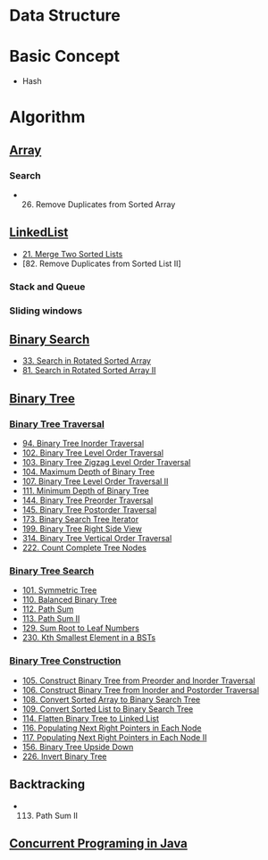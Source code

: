 # Data Structure

# Basic Concept
* Hash

# Algorithm


## [Array](https://github.com/RagingPsyduck/Data-Structures-and-Algorithms-in-Java/tree/master/Array)
### Search
* 26. Remove Duplicates from Sorted Array

## [LinkedList](https://github.com/RagingPsyduck/Data-Structures-and-Algorithms-in-Java/tree/master/LinkedList)
* [21. Merge Two Sorted Lists](https://github.com/RagingPsyduck/Data-Structures-and-Algorithms-in-Java/tree/master/LinkedList/21.%20Merge%20Two%20Sorted%20Lists)
* [82. Remove Duplicates from Sorted List II]


### Stack and Queue

### Sliding windows

## [Binary Search](https://github.com/RagingPsyduck/Data-Structures-and-Algorithms-in-Java/tree/master/Binary%20Search)
* [33. Search in Rotated Sorted Array](https://github.com/RagingPsyduck/Data-Structures-and-Algorithms-in-Java/tree/master/Binary%20Search/33.%20Search%20in%20Rotated%20Sorted%20Array)
* [81. Search in Rotated Sorted Array II](https://github.com/RagingPsyduck/Data-Structures-and-Algorithms-in-Java/tree/master/Binary%20Search/81.%20Search%20in%20Rotated%20Sorted%20Array%20II)

## [Binary Tree](https://github.com/RagingPsyduck/Data-Structures-and-Algorithms-in-Java/tree/master/Binary%20Tree)

### [Binary Tree Traversal](https://github.com/RagingPsyduck/Data-Structures-and-Algorithms-in-Java/tree/master/Binary%20Tree/Binary%20Tree%20Traversal)
* [94. Binary Tree Inorder Traversal](https://github.com/RagingPsyduck/Data-Structures-and-Algorithms-in-Java/tree/master/Binary%20Tree/Binary%20Tree%20Traversal/94.%20Binary%20Tree%20Inorder%20Traversal)
* [102. Binary Tree Level Order Traversal](https://github.com/RagingPsyduck/Data-Structures-and-Algorithms-in-Java/tree/master/Binary%20Tree/Binary%20Tree%20Traversal/102.%20Binary%20Tree%20Level%20Order%20Traversal)
* [103. Binary Tree Zigzag Level Order Traversal](https://github.com/RagingPsyduck/Data-Structures-and-Algorithms-in-Java/tree/master/Binary%20Tree/Binary%20Tree%20Traversal/103.%20Binary%20Tree%20Zigzag%20Level%20Order%20Traversal)
* [104. Maximum Depth of Binary Tree](https://github.com/RagingPsyduck/Data-Structures-and-Algorithms-in-Java/tree/master/Binary%20Tree/Binary%20Tree%20Traversal/104.%20Maximum%20Depth%20of%20Binary%20Tree)
* [107. Binary Tree Level Order Traversal II](https://github.com/RagingPsyduck/Data-Structures-and-Algorithms-in-Java/tree/master/Binary%20Tree/Binary%20Tree%20Traversal/107.%20Binary%20Tree%20Level%20Order%20Traversal%20II2)
* [111. Minimum Depth of Binary Tree](https://github.com/RagingPsyduck/Data-Structures-and-Algorithms-in-Java/tree/master/Binary%20Tree/Binary%20Tree%20Traversal/111.%20Minimum%20Depth%20of%20Binary%20Tree)
* [144. Binary Tree Preorder Traversal](https://github.com/RagingPsyduck/Data-Structures-and-Algorithms-in-Java/tree/master/Binary%20Tree/Binary%20Tree%20Traversal/144.%20Binary%20Tree%20Preorder%20Traversal)
* [145. Binary Tree Postorder Traversal](https://github.com/RagingPsyduck/Data-Structures-and-Algorithms-in-Java/tree/master/Binary%20Tree/Binary%20Tree%20Traversal/145.%20Binary%20Tree%20Postorder%20Traversal)
* [173. Binary Search Tree Iterator](https://github.com/RagingPsyduck/Data-Structures-and-Algorithms-in-Java/tree/master/Binary%20Tree/Binary%20Tree%20Traversal/173.%20Binary%20Search%20Tree%20Iterator)
* [199. Binary Tree Right Side View](https://github.com/RagingPsyduck/Data-Structures-and-Algorithms-in-Java/tree/master/Binary%20Tree/Binary%20Tree%20Traversal/199.%20Binary%20Tree%20Right%20Side%20View)
* [314. Binary Tree Vertical Order Traversal](https://github.com/RagingPsyduck/Data-Structures-and-Algorithms-in-Java/tree/master/Binary%20Tree/Binary%20Tree%20Traversal/314.%20Binary%20Tree%20Vertical%20Order%20Traversal)
* [222. Count Complete Tree Nodes](https://github.com/RagingPsyduck/Data-Structures-and-Algorithms-in-Java/tree/master/Binary%20Tree/Binary%20Tree%20Traversal/222.%20Count%20Complete%20Tree%20Nodes)

### [Binary Tree Search](https://github.com/RagingPsyduck/Data-Structures-and-Algorithms-in-Java/tree/master/Binary%20Tree/Binary%20Tree%20Search)
* [101. Symmetric Tree](https://github.com/RagingPsyduck/Data-Structures-and-Algorithms-in-Java/tree/master/Binary%20Tree/Binary%20Tree%20Search/101.%20Symmetric%20Tree)
* [110. Balanced Binary Tree](https://github.com/RagingPsyduck/Data-Structures-and-Algorithms-in-Java/tree/master/Binary%20Tree/Binary%20Tree%20Search/110.%20Balanced%20Binary%20Tree)
* [112. Path Sum](https://github.com/RagingPsyduck/Data-Structures-and-Algorithms-in-Java/tree/master/Binary%20Tree/Binary%20Tree%20Search/112.%20Path%20Sum)
* [113. Path Sum II](https://github.com/RagingPsyduck/Data-Structures-and-Algorithms-in-Java/tree/master/Binary%20Tree/Binary%20Tree%20Search/113.%20Path%20Sum%20II)
* [129. Sum Root to Leaf Numbers](https://github.com/RagingPsyduck/Data-Structures-and-Algorithms-in-Java/tree/master/Binary%20Tree/Binary%20Tree%20Search/129.%20Sum%20Root%20to%20Leaf%20Numbers)
* [230. Kth Smallest Element in a BSTs](https://github.com/RagingPsyduck/Data-Structures-and-Algorithms-in-Java/tree/master/Binary%20Tree/Binary%20Tree%20Search/230.%20Kth%20Smallest%20Element%20in%20a%20BST)


### [Binary Tree Construction](https://github.com/RagingPsyduck/Data-Structures-and-Algorithms-in-Java/tree/master/Binary%20Tree/Binary%20Tree%20Construcion)
* [105. Construct Binary Tree from Preorder and Inorder Traversal](https://github.com/RagingPsyduck/Data-Structures-and-Algorithms-in-Java/tree/master/Binary%20Tree/Binary%20Tree%20Construcion/105.%20Construct%20Binary%20Tree%20from%20Preorder%20and%20Inorder%20Traversal)
* [106. Construct Binary Tree from Inorder and Postorder Traversal](https://github.com/RagingPsyduck/Data-Structures-and-Algorithms-in-Java/tree/master/Binary%20Tree/Binary%20Tree%20Construcion/106.%20Construct%20Binary%20Tree%20from%20Inorder%20and%20Postorder%20Traversal)
* [108. Convert Sorted Array to Binary Search Tree](https://github.com/RagingPsyduck/Data-Structures-and-Algorithms-in-Java/tree/master/Binary%20Tree/Binary%20Tree%20Construcion/108.%20Convert%20Sorted%20Array%20to%20Binary%20Search%20Tree)
* [109. Convert Sorted List to Binary Search Tree](https://github.com/RagingPsyduck/Data-Structures-and-Algorithms-in-Java/tree/master/Binary%20Tree/Binary%20Tree%20Construcion/109.%20Convert%20Sorted%20List%20to%20Binary%20Search%20Tree)
* [114. Flatten Binary Tree to Linked List](https://github.com/RagingPsyduck/Data-Structures-and-Algorithms-in-Java/tree/master/Binary%20Tree/Binary%20Tree%20Construcion/114.%20Flatten%20Binary%20Tree%20to%20Linked%20List)
* [116. Populating Next Right Pointers in Each Node](https://github.com/RagingPsyduck/Data-Structures-and-Algorithms-in-Java/tree/master/Binary%20Tree/Binary%20Tree%20Construcion/116.%20Populating%20Next%20Right%20Pointers%20in%20Each%20Node)
* [117. Populating Next Right Pointers in Each Node II](https://github.com/RagingPsyduck/Data-Structures-and-Algorithms-in-Java/tree/master/Binary%20Tree/Binary%20Tree%20Construcion/117.%20Populating%20Next%20Right%20Pointers%20in%20Each%20Node%20II)
* [156. Binary Tree Upside Down](https://github.com/RagingPsyduck/Data-Structures-and-Algorithms-in-Java/tree/master/Binary%20Tree/Binary%20Tree%20Construcion/156.%20Binary%20Tree%20Upside%20Down)
* [226. Invert Binary Tree](https://github.com/RagingPsyduck/Data-Structures-and-Algorithms-in-Java/tree/master/Binary%20Tree/Binary%20Tree%20Construcion/226.%20Invert%20Binary%20Tree)

## Backtracking
* 113. Path Sum II

## [Concurrent Programing in Java](https://github.com/RagingPsyduck/Data-Structures-and-Algorithms-in-Java/tree/master/Concurrent%20Programing%20in%20Java)                                                   